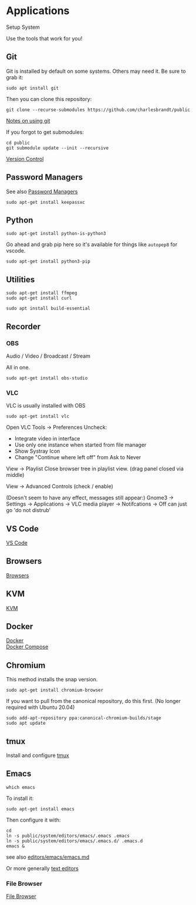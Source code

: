 # Applications

Setup System

Use the tools that work for you!


## Git

Git is installed by default on some systems. Others may need it. Be sure to grab it:

```
sudo apt install git
```

Then you can clone this repository:

```
git clone --recurse-submodules https://github.com/charlesbrandt/public
```

[Notes on using git](../code/version-control/git.md)

If you forgot to get submodules:

```
cd public
git submodule update --init --recursive
```

[Version Control](../code/version-control/)


## Password Managers

See also [Password Managers](password-manager.md)

```
sudo apt-get install keepassxc
```

## Python

```
sudo apt-get install python-is-python3
```

Go ahead and grab pip here so it's available for things like `autopep8` for vscode. 

```
sudo apt-get install python3-pip
```

## Utilities

```
sudo apt-get install ffmpeg 
sudo apt-get install curl
```

```
sudo apt install build-essential
```


## Recorder

### OBS

Audio / Video / Broadcast / Stream

All in one. 

```
sudo apt-get install obs-studio
```

### VLC 

VLC is usually installed with OBS

```
sudo apt-get install vlc
```

Open VLC
Tools -> Preferences
Uncheck:
   - Integrate video in interface
   - Use only one instance when started from file manager
   - Show Systray Icon
   - Change "Continue where left off" from Ask to Never
   

View -> Playlist
Close browser tree in playlist view. (drag panel closed via middle)

View -> Advanced Controls (check / enable)

(Doesn't seem to have any effect, messages still appear:)
Gnome3 -> Settings -> Applications -> VLC media player -> Notifcations -> Off
can just go 'do not distrub'


## VS Code

[VS Code](editors/vs-code/vs-code.md)


## Browsers

[Browsers](browsers.md)

## KVM

[KVM](virtualization/kvm.md)


## Docker

[Docker](virtualization/docker.md)  
[Docker Compose](virtualization/docker-compose.md)  




## Chromium

This method installs the snap version.

```
sudo apt-get install chromium-browser
```

If you want to pull from the canonical repository, do this first. (No longer required with Ubuntu 20.04)

```
sudo add-apt-repository ppa:canonical-chromium-builds/stage
sudo apt update
```


## tmux

Install and configure [tmux](./terminal/tmux.md)  


## Emacs

```
which emacs
```

To install it:

```
sudo apt-get install emacs
```

Then configure it with:

```
cd
ln -s public/system/editors/emacs/.emacs .emacs
ln -s public/system/editors/emacs/.emacs.d/ .emacs.d
emacs &
```

see also 
[editors/emacs/emacs.md](editors/emacs/emacs.md)

Or more generally
[text editors](editors/)


### File Browser 

[File Browser](filebrowser.md) 
